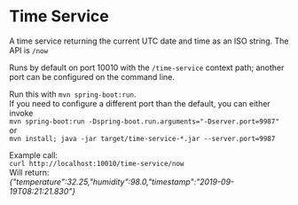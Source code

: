 # Time Service

A time service returning the current UTC date and time as an ISO string.
The API is `/now`

Runs by default on port 10010 with the `/time-service` context path;
another port can be configured on the command line.

Run this with `mvn spring-boot:run`.  
If you need to configure a different port than the default, you 
can either invoke  
`mvn spring-boot:run -Dspring-boot.run.arguments="-Dserver.port=9987"`  
or   
`mvn install; java -jar target/time-service-*.jar --server.port=9987`

Example call:  
`curl http://localhost:10010/time-service/now`  
Will return:  
_{"temperature":32.25,"humidity":98.0,"timestamp":"2019-09-19T08:21:21.830"}_
